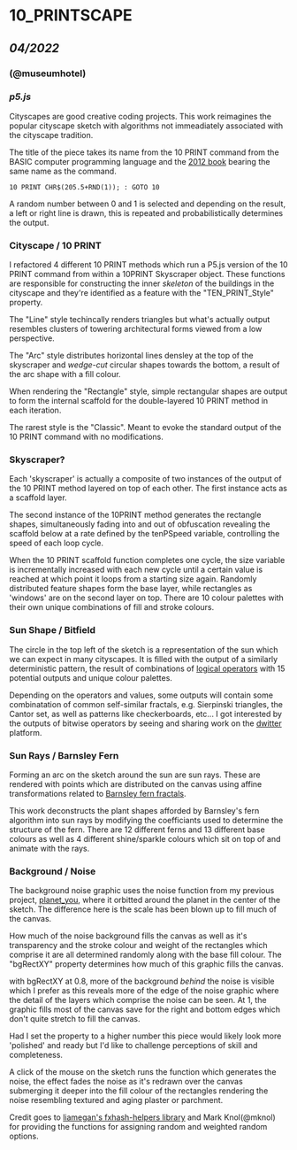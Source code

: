 # 10_PRINTSCAPE
## _04/2022_
### (@museumhotel)

### _p5.js_

Cityscapes are good creative coding projects. This work reimagines the popular cityscape sketch with algorithms not immeadiately associated with the cityscape tradition.
  
The title of the piece takes its name from the 10 PRINT command from the BASIC computer programming language and the [2012 book](https://10print.org/) bearing the same name as the command. 
```basic
10 PRINT CHR$(205.5+RND(1)); : GOTO 10
```

A random number between 0 and 1 is selected and depending on the result, a left or right line is drawn, this is repeated and probabilistically determines the output.
  
### Cityscape / 10 PRINT
I refactored 4 different 10 PRINT methods which run a P5.js version of the 10 PRINT command from within a 10PRINT Skyscraper object. These functions are responsible for constructing the inner _skeleton_ of the buildings in the cityscape and they're identified as a feature with the "TEN_PRINT_Style" property. 

The "Line" style techincally renders triangles but what's actually output resembles clusters of towering architectural forms viewed from a low perspective.

The "Arc" style distributes horizontal lines densley at the top of the skyscraper and _wedge-cut_ circular shapes towards the bottom, a result of the arc shape with a fill colour.

When rendering the "Rectangle" style, simple rectangular shapes are output to form the internal scaffold for the double-layered 10 PRINT method in each iteration. 

The rarest style is the "Classic". Meant to evoke the standard output of the 10 PRINT command with no modifications.

### Skyscraper?
Each 'skyscraper' is actually a composite of two instances of the output of the 10 PRINT method layered on top of each other. The first instance acts as a scaffold layer.

The second instance of the 10PRINT method generates the rectangle shapes, simultaneously fading into and out of obfuscation revealing the scaffold below at a rate defined by the tenPSpeed variable, controlling the speed of each loop cycle.

When the 10 PRINT scaffold function completes one cycle, the size variable is incrementally increased with each new cycle until a certain value is reached at which point it loops from a starting size again. Randomly distributed feature shapes form the base layer, while rectangles as 'windows' are on the second layer on top. There are 10 colour palettes with their own unique combinations of fill and stroke colours.

### Sun Shape / Bitfield
The circle in the top left of the sketch is a representation of the sun which we can expect in many cityscapes. It is filled with the output of a similarly deterministic pattern, the result of combinations of [logical operators](https://p5js.org/examples/control-logical-operators.html) with 15 potential outputs and unique colour palettes. 

Depending on the operators and values, some outputs will contain some combinatation of common self-similar fractals, e.g. Sierpinski triangles, the Cantor set, as well as patterns like checkerboards, etc... I got interested by the outputs of bitwise operators by seeing and sharing work on the [dwitter](www.nickpisca.com/sherpa/?p=600) platform.

### Sun Rays / Barnsley Fern
Forming an arc on the sketch around the sun are sun rays. These are rendered with points which are distributed on the canvas using affine transformations related to [Barnsley fern fractals](https://en.wikipedia.org/wiki/Barnsley_fern).

This work deconstructs the plant shapes afforded by Barnsley's fern algorithm into sun rays by modifying the coefficiants used to determine the structure of the fern. There are 12 different ferns and 13 different base colours as well as 4 different shine/sparkle colours which sit on top of and animate with the rays.

### Background / Noise
The background noise graphic uses the noise function from my previous project, [planet_you](https://www.fxhash.xyz/generative/9813), where it orbitted around the planet in the center of the sketch. The difference here is the scale has been blown up to fill much of the canvas. 

How much of the noise background fills the canvas as well as it's transparency and the stroke colour and weight of the rectangles which comprise it are all determined randomly along with the base fill colour. The "bgRectXY" property determines how much of this graphic fills the canvas.  

with bgRectXY at 0.8, more of the background _behind_ the noise is visible which I prefer as this reveals more of the edge of the noise graphic where the detail of the layers which comprise the noise can be seen. At 1, the graphic fills most of the canvas save for the right and bottom edges which don't quite stretch to fill the canvas. 

Had I set the property to a higher number this piece would likely look more 'polished' and ready but I'd like to challenge perceptions of skill and completeness.

A click of the mouse on the sketch runs the function which generates the noise, the effect fades the noise as it's redrawn over the canvas submerging it deeper into the fill colour of the rectangles rendering the noise resembling textured and aging plaster or parchment.

Credit goes to [liamegan's fxhash-helpers library](https://github.com/liamegan/fxhash-helpers) and Mark Knol(@mknol) for providing the functions for assigning random and weighted random options. 